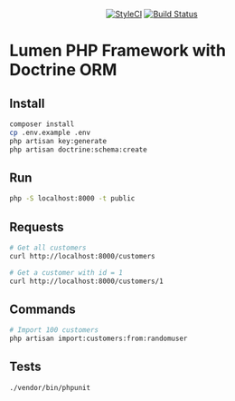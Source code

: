 <p align="center">
<a href="https://github.styleci.io/repos/332420872"><img src="https://github.styleci.io/repos/332420872/shield?branch=master" alt="StyleCI"></a>
<a href="https://travis-ci.org/vokamut/lumen-doctrine"><img src="https://travis-ci.org/vokamut/lumen-doctrine.svg?branch=master" alt="Build Status"></a>
</p>

# Lumen PHP Framework with Doctrine ORM

## Install

```bash
composer install
cp .env.example .env
php artisan key:generate
php artisan doctrine:schema:create
```

## Run

```bash
php -S localhost:8000 -t public
```

## Requests

```bash
# Get all customers
curl http://localhost:8000/customers

# Get a customer with id = 1 
curl http://localhost:8000/customers/1
```

## Commands

```bash
# Import 100 customers
php artisan import:customers:from:randomuser
```

## Tests

```bash
./vendor/bin/phpunit
```
